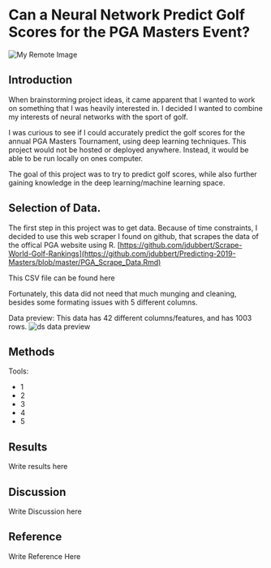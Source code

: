 # Can a Neural Network Predict Golf Scores for the PGA Masters Event?
![My Remote Image](https://www.cbs42.com/wp-content/uploads/sites/81/2020/03/Masters-UPDATED.jpg?w=1920&h=1080&crop=1)
## Introduction
When brainstorming project ideas, it came apparent that I wanted to work on something that I was heavily interested in. I decided I wanted to combine my interests of neural networks with the sport of golf.

I was curious to see if I could accurately predict the golf scores for the annual PGA Masters Tournament, using deep learning techniques. This project would not be hosted or deployed anywhere. Instead, it would be able to be run locally on ones computer. 

The goal of this project was to try to predict golf scores, while also further gaining knowledge in the deep learning/machine learning space.
## Selection of Data.
The first step in this project was to get data. Because of time constraints, I decided to use this web scraper I found on github, that scrapes the data of the offical PGA website using R. [https://github.com/jdubbert/Scrape-World-Golf-Rankings](https://github.com/jdubbert/Predicting-2019-Masters/blob/master/PGA_Scrape_Data.Rmd)

This CSV file can be found here


Fortunately, this data did not need that much munging and cleaning, besides some formating issues with 5 different columns.

Data preview:
This data has 42 different columns/features, and has 1003 rows.
![ds data preview](https://user-images.githubusercontent.com/68667116/205520250-e7baa61c-6634-4ce2-a640-11f4560b2242.png)



## Methods
Tools:
* 1
* 2
* 3
* 4
* 5
## Results
Write results here
## Discussion
Write Discussion here
## Reference
Write Reference Here
